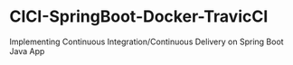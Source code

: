 # CICI-SpringBoot-Docker-TravicCI
Implementing Continuous Integration/Continuous Delivery on Spring Boot Java App 
